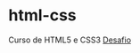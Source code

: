 # html-css
 Curso de HTML5 e CSS3
<a href="https://dennis-lopes.github.io/html-css/desafios">Desafio </a>